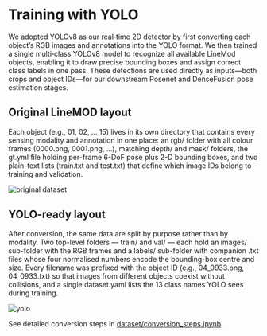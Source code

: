 # Training with YOLO
We adopted YOLOv8 as our real‐time 2D detector by first converting each object’s RGB images and annotations into the YOLO format. We then trained a single multi‐class YOLOv8 model to recognize all available LineMod objects, enabling it to draw precise bounding boxes and assign correct class labels in one pass. These detections are used directly as inputs—both crops and object IDs—for our downstream Posenet and DenseFusion pose estimation stages.

## Original LineMOD layout

Each object (e.g., 01, 02, … 15) lives in its own directory that contains every sensing modality and annotation in one place: an rgb/ folder with all colour frames (0000.png, 0001.png, …), matching depth/ and mask/ folders, the gt.yml file holding per-frame 6-DoF pose plus 2-D bounding boxes, and two plain-text lists (train.txt and test.txt) that define which image IDs belong to training and validation.

![original dataset](https://github.com/user-attachments/assets/6acd27ee-b367-4524-8f13-e5addf792fc2)

## YOLO-ready layout

After conversion, the same data are split by purpose rather than by modality. Two top-level folders — train/ and val/ — each hold an images/ sub-folder with the RGB frames and a labels/ sub-folder with companion .txt files whose four normalised numbers encode the bounding-box centre and size. Every filename was prefixed with the object ID (e.g., 04_0933.png, 04_0933.txt) so that images from different objects coexist without collisions, and a single dataset.yaml lists the 13 class names YOLO sees during training.

![yolo](https://github.com/user-attachments/assets/7b5c87e1-a948-4ab0-8b03-9cc40fcf95aa)

See detailed conversion steps in [dataset/conversion_steps.ipynb](dataset/yolo_conversion_steps.ipynb).

